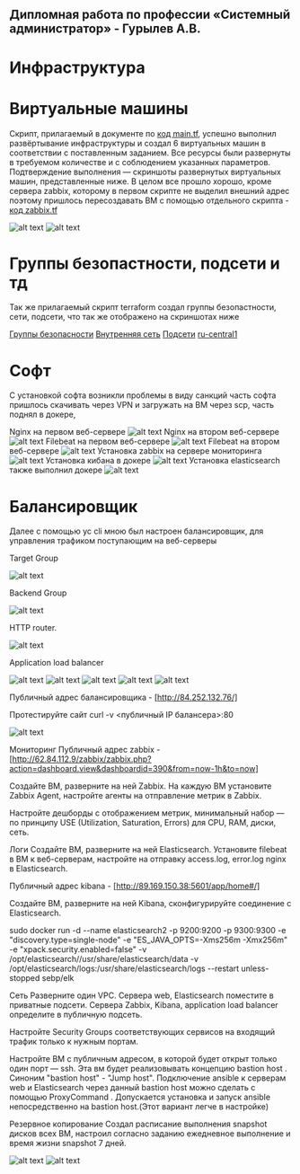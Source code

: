 ## Дипломная работа по профессии «Системный администратор» - Гурылев А.В.

# Инфраструктура

# Виртуальные машины

Скрипт, прилагаемый в документе по [код main.tf](https://github.com/A1ex93/diplom/blob/main/main.tf), успешно выполнил развёртывание инфраструктуры и создал 6 виртуальных машин в соответствии с поставленным заданием. Все ресурсы были развернуты в требуемом количестве и с соблюдением указанных параметров. Подтверждение выполнения — скриншоты развернутых виртуальных машин, представленные ниже. В целом все прошло хорошо, кроме сервера zabbix, которому в первом скрипте не выделил внешний адрес поэтому пришлось пересоздавать ВМ с помощью отдельного скрипта - [код zabbix.tf](https://github.com/A1ex93/diplom/blob/main/zabbix.tf)

![alt text](https://github.com/A1ex93/diplom/blob/main/diplom_image/all_vm.png)
![alt text](https://github.com/A1ex93/diplom/blob/main/diplom_image/diski.png)

# Группы безопастности, подсети и тд

Так же прилагаемый скрипт terraform создал группы безопастности, сети, подсети, что так же отображено на скриншотах ниже

[Группы безопасности](https://github.com/A1ex93/diplom/blob/main/diplom_image/security-group.png)
[Внутренняя сеть](https://github.com/A1ex93/diplom/blob/main/diplom_image/internal-zone.png)
[Подсети](https://github.com/A1ex93/diplom/blob/main/diplom_image/security-group.png)
[ru-central1](https://github.com/A1ex93/diplom/blob/main/diplom_image/ru-central1.png)

# Софт

С установкой софта возникли проблемы в виду санкций часть софта пришлось скачивать через VPN и загружать на ВМ через scp, часть поднял в докере,

Nginx на первом веб-сервере
![alt text](https://github.com/A1ex93/diplom/blob/main/diplom_image/nginx-web-1.png)
Nginx на втором веб-сервере
![alt text](https://github.com/A1ex93/diplom/blob/main/diplom_image/nginx-web-2.png)
Filebeat на первом веб-сервере
![alt text](https://github.com/A1ex93/diplom/blob/main/diplom_image/filebeat-web-1.png)
Filebeat на втором веб-сервере
![alt text](https://github.com/A1ex93/diplom/blob/main/diplom_image/filebeat-web-2.png)
Установка zabbix на сервере мониторинга
![alt text](https://github.com/A1ex93/diplom/blob/main/diplom_image/zabbix-install.png)
Установка кибана в докере
![alt text](https://github.com/A1ex93/diplom/blob/main/diplom_image/kibana-with-docker.png)
Установка elasticsearch также выполнил докере
![alt text](https://github.com/A1ex93/diplom/blob/main/diplom_image/elasticsearch-with-docker.png)

# Балансировщик

Далее с помощью yc cli мною был настроен балансировщик, для управления трафиком поступающим на веб-серверы

Target Group

![alt text](https://github.com/A1ex93/diplom/blob/main/diplom_image/target-group.png)

Backend Group

![alt text](https://github.com/A1ex93/diplom/blob/main/diplom_image/backend-group.png)

HTTP router.

![alt text](https://github.com/A1ex93/diplom/blob/main/diplom_image/route-table.png)

Application load balancer

![alt text](https://github.com/A1ex93/diplom/blob/main/diplom_image/balancer.png)
![alt text](https://github.com/A1ex93/diplom/blob/main/diplom_image/balancer1.png)
![alt text](https://github.com/A1ex93/diplom/blob/main/diplom_image/balancer2.png)
![alt text](https://github.com/A1ex93/diplom/blob/main/diplom_image/balancer3.png)
![alt text](https://github.com/A1ex93/diplom/blob/main/diplom_image/balancer4.png)

Публичный адрес балансировщика - [http://84.252.132.76/]

Протестируйте сайт curl -v <публичный IP балансера>:80

![alt text](https://github.com/A1ex93/diplom/blob/main/diplom_image/all_vm.png)

Мониторинг
Публичный адрес zabbix - [http://62.84.112.9/zabbix/zabbix.php?action=dashboard.view&dashboardid=390&from=now-1h&to=now]

Создайте ВМ, разверните на ней Zabbix. На каждую ВМ установите Zabbix Agent, настройте агенты на отправление метрик в Zabbix.

Настройте дешборды с отображением метрик, минимальный набор — по принципу USE (Utilization, Saturation, Errors) для CPU, RAM, диски, сеть.

Логи
Cоздайте ВМ, разверните на ней Elasticsearch. Установите filebeat в ВМ к веб-серверам, настройте на отправку access.log, error.log nginx в Elasticsearch.

Публичный адрес kibana - [http://89.169.150.38:5601/app/home#/]

Создайте ВМ, разверните на ней Kibana, сконфигурируйте соединение с Elasticsearch.

sudo docker run -d   --name elasticsearch2   -p 9200:9200   -p 9300:9300   -e "discovery.type=single-node"   -e "ES_JAVA_OPTS=-Xms256m -Xmx256m"   -e "xpack.security.enabled=false"   -v /opt/elasticsearch//usr/share/elasticsearch/data   -v /opt/elasticsearch/logs:/usr/share/elasticsearch/logs   --restart unless-stopped sebp/elk

Сеть
Разверните один VPC. Сервера web, Elasticsearch поместите в приватные подсети. Сервера Zabbix, Kibana, application load balancer определите в публичную подсеть.

Настройте Security Groups соответствующих сервисов на входящий трафик только к нужным портам.

Настройте ВМ с публичным адресом, в которой будет открыт только один порт — ssh. Эта вм будет реализовывать концепцию bastion host . Синоним "bastion host" - "Jump host". Подключение ansible к серверам web и Elasticsearch через данный bastion host можно сделать с помощью ProxyCommand . Допускается установка и запуск ansible непосредственно на bastion host.(Этот вариант легче в настройке)



Резервное копирование
Создал расписание выполнения snapshot дисков всех ВМ, настроил согласно заданию ежедневное выполнение и время жизни snapshot 7 дней.

![alt text](https://github.com/A1ex93/diplom/blob/main/diplom_image/shapshot.png.png)
![alt text](https://github.com/A1ex93/diplom/blob/main/diplom_image/shapshot-schedule.png.png)
